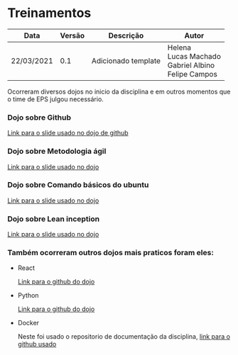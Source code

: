 # Treinamentos

| Data       | Versão | Descrição                                           | Autor              |
| ---------- | ------ | --------------------------------------------------- | ------------------ |
| 22/03/2021 | 0.1    | Adicionado template                                 | Helena <br> Lucas Machado<br> Gabriel Albino<br> Felipe Campos  |

Ocorreram diversos dojos no inicio da disciplina e em outros momentos que o time de EPS julgou necessário.

### Dojo sobre Github

[Link para o slide usado no dojo de github](https://docs.google.com/presentation/d/1HcHrZsMp-ox0wDF2Gfr97x2ALNkfdKl4QTtPZh08mVo/edit?usp=sharing)

### Dojo sobre Metodologia ágil

[Link para o slide usado no dojo](https://docs.google.com/presentation/d/1Brj2Sd5LcgEWT9NwAFBxi5feCs9W5IQtighgblO5w7Y/edit?usp=sharing)

### Dojo sobre Comando básicos do ubuntu

[Link para o slide usado no dojo](https://docs.google.com/presentation/d/1MhzGN1LHt48tFCcIYM4NOnz0tCaaF70Cr2wGVoRjUVI/edit?usp=sharing)

### Dojo sobre Lean inception

[Link para o slide usado no dojo](https://drive.google.com/file/d/1g8kC9VVmPXtHcJkmU7e1hpTQnKQvrj_v/view?usp=sharing)


### Também ocorreram outros dojos mais praticos foram eles:

- React 

    [Link para o github do dojo](https://github.com/fepas/react-dojo)

- Python

    [Link para o github do dojo](https://github.com/fepas/python-simple-app)

- Docker

    Neste foi usado o repositorio de documentação da disciplina, [link para o github usado](https://github.com/fga-eps-mds/2020.2-Parlamentaqui)
